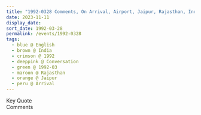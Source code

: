 ```yaml
---
title: "1992-0328 Comments, On Arrival, Airport, Jaipur, Rajasthan, India"
date: 2023-11-11
display_date: 
sort_date: 1992-03-28
permalink: /events/1992-0328
tags:
  - blue @ English
  - brown @ India
  - crimson @ 1992
  - deeppink @ Conversation
  - green @ 1992-03
  - maroon @ Rajasthan
  - orange @ Jaipur
  - peru @ Arrival
---
```


<wave-list>
  <list-title color="green" width="75">Key Quote</list-title>
  <list-item color="BlanchedAlmond"  width="200"></list-item>
  <list-item color="Lavender"></list-item>
  <list-item color="BlanchedAlmond"></list-item>
</wave-list>

<br>

<wave-list>
  <list-title color="green" width="75">Comments</list-title>
  <list-item color="BlanchedAlmond"  width="200"></list-item>
  <list-item color="Lavender"></list-item>
  <list-item color="BlanchedAlmond"></list-item>
</wave-list>
